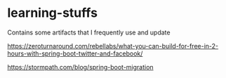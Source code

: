 # learning-stuffs
Contains some artifacts that I frequently use and update

https://zeroturnaround.com/rebellabs/what-you-can-build-for-free-in-2-hours-with-spring-boot-twitter-and-facebook/

https://stormpath.com/blog/spring-boot-migration


